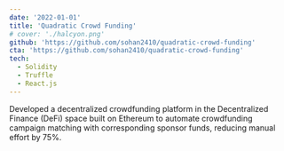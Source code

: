 ```yaml
---
date: '2022-01-01'
title: 'Quadratic Crowd Funding'
# cover: './halcyon.png'
github: 'https://github.com/sohan2410/quadratic-crowd-funding'
cta: 'https://github.com/sohan2410/quadratic-crowd-funding'
tech:
  - Solidity
  - Truffle
  - React.js
---
```


Developed a decentralized crowdfunding platform in the Decentralized Finance (DeFi) space built on Ethereum to automate crowdfunding campaign matching with corresponding sponsor funds, reducing manual effort by 75%.
